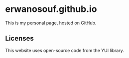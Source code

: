 # erwanosouf.github.io
This is my personal page, hosted on GitHub.

## Licenses
This website uses open-source code from the YUI library.
